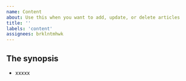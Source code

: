 ```yaml
---
name: Content
about: Use this when you want to add, update, or delete articles
title: ''
labels: 'content'
assignees: brklntmhwk
---
```


## The synopsis

- xxxxx
